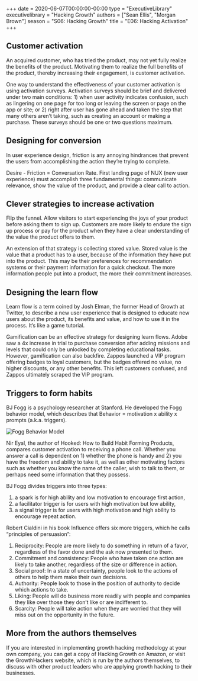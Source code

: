 +++
date = 2020-06-07T00:00:00-00:00
type = "ExecutiveLibrary"
executivelibrary = "Hacking Growth"
authors = ["Sean Ellis", "Morgan Brown"]
season = "S06: Hacking Growth"
title = "E06: Hacking Activation"
+++

## Customer activation 
An acquired customer, who has tried the product, may not yet fully realize the benefits of the product. Motivating them to realize the full benefits of the product, thereby increasing their engagement, is customer activation. 

One way to understand the effectiveness of your customer activation is using activation surveys. Activation surveys should be brief and delivered under two main conditions: 1) when user activity indicates confusion, such as lingering on one page for too long or leaving the screen or page on the app or site; or 2) right after user has gone ahead and taken the step that many others aren’t taking, such as creating an account or making a purchase. These surveys should be one or two questions maximum. 

## Designing for conversion 
In user experience design, friction is any annoying hindrances that prevent the users from accomplishing the action they’re trying to complete.  

Desire - Friction = Conversation Rate. First landing page of NUX (new user experience) must accomplish three fundamental things: communicate relevance, show the value of the product, and provide a clear call to action. 

## Clever strategies to increase activation 
Flip the funnel. Allow visitors to start experiencing the joys of your product before asking them to sign up. Customers are more likely to endure the sign up process or pay for the product when they have a clear understanding of the value the product offers to them. 

An extension of that strategy is collecting stored value. Stored value is the value that a product has to a user, because of the information they have put into the product. This may be their preferences for recommendation systems or their payment information for a quick checkout. The more information people put into a product, the more their commitment increases. 

## Designing the learn flow 
Learn flow is a term coined by Josh Elman, the former Head of Growth at Twitter, to describe a new user experience that is designed to educate new users about the product, its benefits and value, and how to use it in the process. It’s like a game tutorial. 

Gamification can be an effective strategy for designing learn flows. Adobe saw a 4x increase in trial to purchase conversion after adding missions and levels that could only be unlocked by completing educational tasks. However, gamification can also backfire. Zappos launched a VIP program offering badges to loyal customers, but the badges offered no value, no higher discounts, or any other benefits. This left customers confused, and Zappos ultimately scraped the VIP program.  

## Triggers to form habits 
BJ Fogg is a psychology researcher at Stanford. He developed the Fogg behavior model, which describes that Behavior = motivation x ability x prompts (a.k.a. triggers). 

![Fogg Behavior Model](https://behaviormodel.org/wp-content/uploads/2020/08/Fogg-Behavior-Model-1024x683.jpg)

Nir Eyal, the author of Hooked: How to Build Habit Forming Products, compares customer activation to receiving a phone call. Whether you answer a call is dependent on 1) whether the phone is handy and 2) you have the freedom and ability to take it, as well as other motivating factors such as whether you know the name of the caller, wish to talk to them, or perhaps need some information that they possess. 

BJ Fogg divides triggers into three types:  
1. a spark is for high ability and low motivation to encourage first action,  
2. a facilitator trigger is for users with high motivation but low ability, 
3. a signal trigger is for users with high motivation and high ability to encourage repeat action. 

Robert Cialdini in his book Influence offers six more triggers, which he calls “principles of persuasion”: 
1. Reciprocity: People are more likely to do something in return of a favor, regardless of the favor done and the ask now presented to them. 
2. Commitment and consistency: People who have taken one action are likely to take another, regardless of the size or difference in action. 
3. Social proof: In a state of uncertainty, people look to the actions of others to help them make their own decisions. 
4. Authority: People look to those in the position of authority to decide which actions to take. 
5. Liking: People will do business more readily with people and companies they like over those they don’t like or are indifferent to. 
6. Scarcity: People will take action when they are worried that they will miss out on the opportunity in the future. 

## More from the authors themselves 
If you are interested in implementing growth hacking methodology at your own company, you can get a copy of Hacking Growth on Amazon, or visit the GrowthHackers website, which is run by the authors themselves, to discuss with other product leaders who are applying growth hacking to their businesses. 
